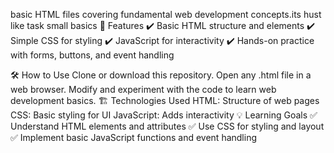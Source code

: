  basic HTML files covering fundamental web development concepts.its hust like task small basics
🎯 Features
✔️ Basic HTML structure and elements
✔️ Simple CSS for styling
✔️ JavaScript for interactivity
✔️ Hands-on practice with forms, buttons, and event handling

🛠️ How to Use
Clone or download this repository.
Open any .html file in a web browser.
Modify and experiment with the code to learn web development basics.
🏗️ Technologies Used
HTML: Structure of web pages
CSS: Basic styling for UI
JavaScript: Adds interactivity
💡 Learning Goals
✅ Understand HTML elements and attributes
✅ Use CSS for styling and layout
✅ Implement basic JavaScript functions and event handling
